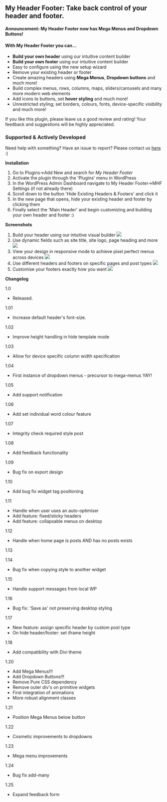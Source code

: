 
## My Header Footer: Take back control of your header and footer. 
   
#### Announcement: My Header Footer now has **Mega Menus** and **Dropdown Buttons!**    
   
#### With My Header Footer you can...     
   
- **Build your own header** using our intuitive content builder 
- **Build your own footer** using our intuitive content builder 
- Easy to configure using the new setup wizard    
- Remove your existing header or footer   
- Create amazing headers using **Mega Menus**, **Dropdown buttons** and much more!     
- Build complex menus, rows, columns, maps, sliders/carousels and many more modern web elements   
- Add icons to buttons, set **hover styling** and much more!  
- Unrestricted styling; set borders, colours, fonts, device-specific visibility and much more!    

If you like this plugin, please leave us a good review and rating! Your feedback and suggestions will be highly appreciated.

### Supported & Actively Developed

Need help with something? Have an issue to report? Please contact us [here](https://www.visualdesigner.io/contact) :)

**Installation**

1. Go to Plugins->Add New and search for *My Header Footer*
2. Activate the plugin through the 'Plugins' menu in WordPress
3. In the WordPress Admin Dashboard navigate to My Header Footer->MHF Settings (if not already there)
4. Scroll down to the button 'Hide Existing Headers & Footers' and click it
5. In the new page that opens, hide your existing header and footer by clicking them
6. Finally select the 'Main Header' and begin customizing and building your own header and footer :)

**Screenshots**

1. Build your header using our intuitive visual builder
![](https://ps.w.org/vd-my-header-footer/assets/screenshot-1.jpg)
2. Use dynamic fields such as site title, site logo, page heading and more
![](https://ps.w.org/vd-my-header-footer/assets/screenshot-2.jpg)
3. View your design in responsive mode to achieve pixel perfect menus across devices
![](https://ps.w.org/vd-my-header-footer/assets/screenshot-3.jpg)
4. Use different headers and footers on specific pages and post types
![](https://ps.w.org/vd-my-header-footer/assets/screenshot-4.jpg)
5. Customise your footers exactly how you want
![](https://ps.w.org/vd-my-header-footer/assets/screenshot-5.jpg)

**Changelog**

1.0
* Released.

1.01
* Increase default header's font-size.

1.02
* Improve height handling in hide template mode

1.03
* Allow for device specific column width specification

1.04
* First instance of dropdown menus - precursor to mega-menus YAY!

1.05
* Add support notification

1.06
* Add set individual word colour feature

1.07
* Integrity check required style post

1.08
* Add feedback functionality

1.09
* Bug fix on export design

1.10
* Add bug fix widget tag positioning

1.11
* Handle when user uses an auto-optimiser 
* Add feature: fixed/sticky headers
* Add feature: collapsable menus on desktop

1.12
* Handle when home page is posts AND has no posts exists

1.13

1.14
* Bug fix when copying style to another widget

1.15
* Handle support messages from local WP

1.16
* Bug fix: 'Save as' not preserving desktop styling

1.17
* New feature: assign specific header by custom post type
* On hide header/footer: set iframe height

1.18
* Add compatibility with Divi theme

1.20
* Add Mega Menus!!!
* Add Dropdown Buttons!!!
* Remove Pure CSS dependency
* Remove outer div's on primitive widgets
* First integration of animations
* More robust alignment classes

1.21
* Position Mega Menus below button

1.22
* Cosmetic improvements to dropdowns

1.23
* Mega menu improvements

1.24
* Bug fix add-many

1.25
* Expand feedback form
